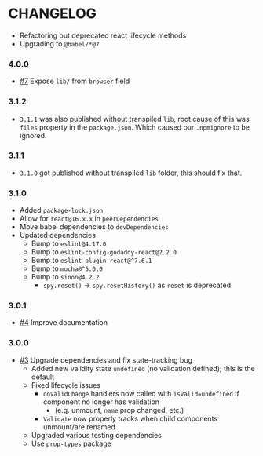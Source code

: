 # CHANGELOG

- Refactoring out deprecated react lifecycle methods
- Upgrading to `@babel/*@7`

### 4.0.0

- [#7] Expose `lib/` from `browser` field

### 3.1.2

- `3.1.1` was also published without transpiled `lib`, root cause of this was
  `files` property in the `package.json`. Which caused our `.npmignore` to be
  ignored.

### 3.1.1

- `3.1.0` got published without transpiled `lib` folder, this should fix that.

### 3.1.0

- Added `package-lock.json`
- Allow for `react@16.x.x` in `peerDependencies`
- Move babel dependencies to `devDependencies`
- Updated dependencies
  - Bump to `eslint@4.17.0`
  - Bump to `eslint-config-godaddy-react@2.2.0`
  - Bump to `eslint-plugin-react@^7.6.1`
  - Bump to `mocha@^5.0.0`
  - Bump to `sinon@4.2.2`
    - `spy.reset()` -> `spy.resetHistory()` as `reset` is deprecated

### 3.0.1

- [#4] Improve documentation

### 3.0.0

- [#3] Upgrade dependencies and fix state-tracking bug
  - Added new validity state `undefined` (no validation defined); this is the default
  - Fixed lifecycle issues
    - `onValidChange` handlers now called with `isValid=undefined` if component no longer has validation
      - (e.g. unmount, `name` prop changed, etc.)
    - `Validate` now properly tracks when child components unmount/are renamed
  - Upgraded various testing dependencies
  - Use `prop-types` package

[#3]: https://github.com/godaddy/react-validation-context/pull/3
[#4]: https://github.com/godaddy/react-validation-context/pull/4
[#7]: https://github.com/godaddy/react-validation-context/pull/7
